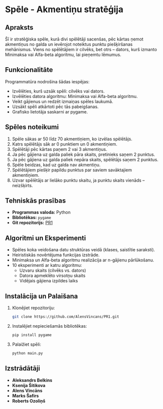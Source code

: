 # Spēle - Akmentiņu stratēģija

## Apraksts
Šī ir stratēģiska spēle, kurā divi spēlētāji sacenšas, pēc kārtas ņemot akmentiņus no galda un ievērojot noteiktus punktu piešķiršanas mehānismus. Viens no spēlētājiem ir cilvēks, bet otrs – dators, kurš izmanto Minimaksa vai Alfa-beta algoritmu, lai pieņemtu lēmumus.

## Funkcionalitāte
Programmatūra nodrošina šādas iespējas:
- Izvēlēties, kurš uzsāk spēli: cilvēks vai dators.
- Izvēlēties datora algoritmu: Minimaksa vai Alfa-beta algoritmu.
- Veikt gājienus un redzēt izmaiņas spēles laukumā.
- Uzsākt spēli atkārtoti pēc tās pabeigšanas.
- Grafisko lietotāja saskarni ar pygame.

## Spēles noteikumi
1. Spēle sākas ar 50 līdz 70 akmentiņiem, ko izvēlas spēlētājs.
2. Katrs spēlētājs sāk ar 0 punktiem un 0 akmentiņiem.
3. Spēlētāji pēc kārtas paņem 2 vai 3 akmentiņus.
4. Ja pēc gājiena uz galda paliek pāra skaits, pretinieks saņem 2 punktus.
5. Ja pēc gājiena uz galda paliek nepāra skaits, spēlētājs saņem 2 punktus.
6. Spēle beidzas, kad uz galda nav akmentiņu.
7. Spēlētājiem piešķir papildu punktus par saviem savāktajiem akmentiņiem.
8. Uzvar spēlētājs ar lielāko punktu skaitu, ja punktu skaits vienāds – neizšķirts.

## Tehniskās prasības
- **Programmas valoda:** Python
- **Bibliotēkas:** `pygame`
- **Git repozitorijs:** [PR1](https://github.com/AlensVincans/PR1)

## Algoritmi un Eksperimenti
- Spēles koka veidošana datu struktūras veidā (klases, saistītie saraksti).
- Heiristiskās novērtējuma funkcijas izstrāde.
- Minimaksa un Alfa-beta algoritmu realizācija ar n-gājienu pārlūkošanu.
- 10 eksperimenti ar katru algoritmu:
  - Uzvaru skaits (cilvēks vs. dators)
  - Datora apmeklēto virsotņu skaits
  - Vidējais gājiena izpildes laiks

## Instalācija un Palaišana
1. Klonējiet repozitoriju:
   ```sh
   git clone https://github.com/AlensVincans/PR1.git
   ```
2. Instalējiet nepieciešamās bibliotēkas:
   ```sh
   pip install pygame
   ```
3. Palaižiet spēli:
   ```sh
   python main.py
   ```

## Izstrādātāji
- **Aleksandrs Belkins**
- **Ksenija Šitikova**
- **Alens Vincāns**
- **Marks Šafirs**
- **Roberts Ozoliņš**
